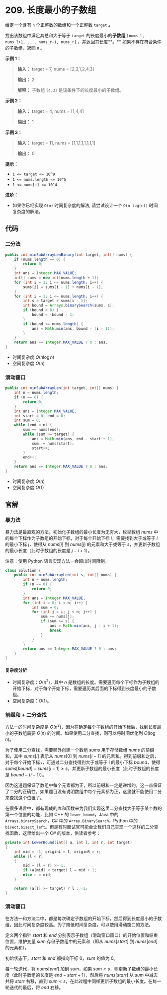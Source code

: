 # 209. 长度最小的子数组

给定一个含有 `n` 个正整数的数组和一个正整数 `target` **。** 

找出该数组中满足其总和大于等于 `target` 的长度最小的**子数组**  `[nums_l, nums_l+1, ..., nums_r-1, nums_r]` ，并返回其长度**。** 如果不存在符合条件的子数组，返回 `0` 。

**示例 1：** 

> **输入：** target = 7, nums = \[2,3,1,2,4,3]
>
> **输出：** 2
>
> **解释：** 子数组 `[4,3]` 是该条件下的长度最小的子数组。

**示例 2：** 

> **输入：** target = 4, nums = \[1,4,4]
>
> **输出：** 1

**示例 3：** 

> **输入：** target = 11, nums = \[1,1,1,1,1,1,1,1]
>
> **输出：** 0

**提示：** 

*   `1 <= target <= 10^9`
*   `1 <= nums.length <= 10^5`
*   `1 <= nums[i] <= 10^4`

**进阶：** 

*   如果你已经实现 `O(n)` 时间复杂度的解法, 请尝试设计一个 `O(n log(n))` 时间复杂度的解法。

## 代码

### 二分法

```java
public int minSubArrayLenBinary(int target, int[] nums) {
    if (nums.length == 0) {
        return 0;
    }
    int ans = Integer.MAX_VALUE;
    int[] sums = new int[nums.length + 1];
    for (int i = 1; i <= nums.length; i++) {
        sums[i] = sums[i - 1] + nums[i - 1];
    }
    for (int i = 1; i <= nums.length; i++) {
        int s = target + sums[i - 1];
        int bound = Arrays.binarySearch(sums, s);
        if (bound < 0) {
            bound = -bound - 1;
        }
        if (bound <= nums.length) {
            ans = Math.min(ans, bound - (i - 1));
        }
    }
    return ans == Integer.MAX_VALUE ? 0 : ans;
}
```

- 时间复杂度 $O(n\log n)$
- 空间复杂度 $O(n)$​

### 滑动窗口

```java
public int minSubArrayLen(int target, int[] nums) {
    int n = nums.length;
    if (n == 0) {
        return 0;
    }
    int ans = Integer.MAX_VALUE;
    int start = 0, end = 0;
    int sum = 0;
    while (end < n) {
        sum += nums[end];
        while (sum >= target) {
            ans = Math.min(ans, end - start + 1);
            sum -= nums[start];
            start++;
        }
        end++;
    }
    return ans == Integer.MAX_VALUE ? 0 : ans;
}
```

- 时间复杂度 $O(n)$
- 空间复杂度 $O(1)$

## 官解

### 暴力法

暴力法是最直观的方法。初始化子数组的最小长度为无穷大，枚举数组 $nums$ 中的每个下标作为子数组的开始下标，对于每个开始下标 $i$，需要找到大于或等于 $i$ 的最小下标 $j$，使得从 $nums[i]$ 到 $nums[j]$ 的元素和大于或等于 $s$，并更新子数组的最小长度（此时子数组的长度是 $j−i+1$）。

注意：使用 Python 语言实现方法一会超出时间限制。

```java
class Solution {
    public int minSubArrayLen(int s, int[] nums) {
        int n = nums.length;
        if (n == 0) {
            return 0;
        }
        int ans = Integer.MAX_VALUE;
        for (int i = 0; i < n; i++) {
            int sum = 0;
            for (int j = i; j < n; j++) {
                sum += nums[j];
                if (sum >= s) {
                    ans = Math.min(ans, j - i + 1);
                    break;
                }
            }
        }
        return ans == Integer.MAX_VALUE ? 0 : ans;
    }
}
```

#### 复杂度分析

- 时间复杂度：$O(n^2)$，其中 $n$ 是数组的长度。需要遍历每个下标作为子数组的开始下标，对于每个开始下标，需要遍历其后面的下标得到长度最小的子数组。
- 空间复杂度：$O(1)$。

### 前缀和 + 二分查找

方法一的时间复杂度是 $O(n^2)$，因为在确定每个子数组的开始下标后，找到长度最小的子数组需要 $O(n)$ 的时间。如果使用二分查找，则可以将时间优化到 $O(\log n)$。

为了使用二分查找，需要额外创建一个数组 $sums$ 用于存储数组 $nums$ 的前缀和，其中 $sums[i]$ 表示从 $nums[0]$ 到 $nums[i-1]$ 的元素和。得到前缀和之后，对于每个开始下标 $i$，可通过二分查找得到大于或等于 $i$ 的最小下标 $bound$，使得 $sums[bound] - sums[i-1]\ge s$，并更新子数组的最小长度（此时子数组的长度是 $bound - (i - 1)$）。

因为这道题保证了数组中每个元素都为正，所以前缀和一定是递增的，这一点保证了二分的正确性。如果题目没有说明数组中每个元素都为正，这里就不能使用二分来查找这个位置了。

在很多语言中，都有现成的库和函数来为我们实现这里二分查找大于等于某个数的第一个位置的功能，比如 C++ 的 `lower_bound`，Java 中的 `Arrays.binarySearch`，C# 中的 `Array.BinarySearch`，Python 中的 `bisect.bisect_left`。但是有时面试官可能会让我们自己实现一个这样的二分查找函数，这里给出一个 C# 的版本，供读者参考：

```C#
private int LowerBound(int[] a, int l, int r, int target) 
{
    int mid = -1, originL = l, originR = r;
    while (l < r) 
    {
        mid = (l + r) >> 1;
        if (a[mid] < target) l = mid + 1;
        else r = mid;
    } 

    return (a[l] >= target) ? l : -1;
}
```

### 滑动窗口

在方法一和方法二中，都是每次确定子数组的开始下标，然后得到长度最小的子数组，因此时间复杂度较高。为了降低时间复杂度，可以使用滑动窗口的方法。

定义两个指针 $start$ 和 $end$ 分别表示子数组（滑动窗口窗口）的开始位置和结束位置，维护变量 $sum$ 存储子数组中的元素和（即从 $nums[start]$ 到 $nums[end]$ 的元素和）。

初始状态下，$start$ 和 $end$ 都指向下标 0，$sum$ 的值为 0。

每一轮迭代，将 $nums[end]$ 加到 $sum$，如果 $sum\ge s$，则更新子数组的最小长度（此时子数组的长度是 $end−start+1$），然后将 $nums[start]$ 从 $sum$ 中减去并将 $start$ 右移，直到 $sum<s$，在此过程中同样更新子数组的最小长度。在每一轮迭代的最后，将 $end$ 右移。

